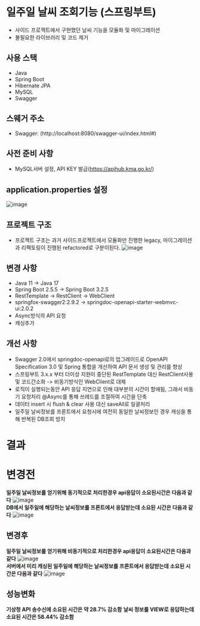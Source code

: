 # 일주일 날씨 조회기능 (스프링부트)
- 사이드 프로젝트에서 구현했던 날씨 기능을 모듈화 및 마이그레이션
- 불필요한 라이브러리 및 코드 제거
 
## 사용 스택
- Java
- Spring Boot
- Hibernate JPA
- MySQL
- Swagger

## 스웨거 주소
- Swagger: (http://localhost:8080/swagger-ui/index.html#)

## 사전 준비 사항 
- MySQL서버 설정, API KEY 발급(https://apihub.kma.go.kr/) 

## application.properties 설정
![image](https://github.com/VerifiedIdiot/weather_function/assets/107241795/03e4ce5e-535d-48ff-85d0-8536f8541035)

## 프로젝트 구조
 - 프로젝트 구조는 과거 사이드프로젝트에서 모듈화만 진행한 legacy, 마이그레이션과 리팩토링이 진행된 refactored로 구분이된다.
![image](https://github.com/VerifiedIdiot/weather_function/assets/107241795/f11adb04-4c73-4b7f-8a57-49882924dd71)
 
## 변경 사항
- Java 11 -> Java 17
- Spring Boot 2.5.5 -> Spring Boot 3.2.5
- RestTemplate -> RestClient -> WebClient
- springfox-swagger2:2.9.2 -> springdoc-openapi-starter-webmvc-ui:2.0.2
- Async방식의 API 요청
- 캐싱추가

## 개선 사항
- Swagger 2.0에서 springdoc-openapi로의 업그레이드로 OpenAPI Specification 3.0 및 Spring 통합을 개선하여 API 문서 생성 및 관리를 향상 
- 스프링부트 3.x.x 부터 더이성 지원이 중단된 RestTemplate 대신 RestClient사용 및 코드간소화 -> 비동기방식인 WebClient로 대체
- 로직이 실행되는동안 API 응답 지연으로 인해 대부분의 시간이 할애됨, 그래서 비동기 요청처리 @Async를 통해 쓰레드를 조절하여 시간을 단축
- 데이터 insert 시 flush & clear 사용 대신 saveAll로 일괄처리
- 일주일 날씨정보를 프론트에서 요청시에 여전히 동일한 날씨정보인 경우 캐싱을 통해 반복된 DB조회 방지

# 결과 

# 변경전 
**일주일 날씨정보를 얻기위해 동기적으로 처리한경우 api응답이 소요된시간은 다음과 같다**
![image](https://github.com/VerifiedIdiot/weather_function/assets/107241795/ea2ac179-b2f3-48ef-a345-d0da769c2b82)
</br>
**DB에서 일주일에 해당하는 날씨정보를 프론트에서 응답받는데 소요된 시간은 다음과 같다**
![image](https://github.com/VerifiedIdiot/weather_function/assets/107241795/b11f6880-c76d-40b8-8bc9-ac7479dc3a46)


## 변경후 
**일주일 날씨정보를 얻기위해 비동기적으로 처리한경우 api응답이 소요된시간은 다음과 같다**
![image](https://github.com/VerifiedIdiot/weather_function/assets/107241795/a271c35f-eeb1-47d8-87c3-d56017cf0ee8)
</br>
**서버에서 미리 캐싱된 일주일에 해당하는 날씨정보를 프론트에서 응답받는데 소요된 시간은 다음과 같다**
![image](https://github.com/VerifiedIdiot/weather_function/assets/107241795/a409c84f-210a-4adc-9ede-1878f56059b9)

## 성능변화
 **기상청 API 송수신에 소요된 시간은 약 28.7% 감소함**
 **날씨 정보를 VIEW로 응답하는데 소요된 시간은 58.44% 감소함**



